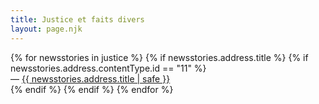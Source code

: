```yaml
---
title: Justice et faits divers
layout: page.njk
---
```


<ul style="list-style: none;margin-block-start: 0px;padding-inline-start: 0px;">
{% for newsstories in justice %}
{% if newsstories.address.title %}
{% if newsstories.address.contentType.id == "11" %}
<li>— <a href="/justice-et-faits-divers/articles/{{ newsstories.address.title | slug }}/">{{ newsstories.address.title | safe }}</a></li>
{% endif %}
{% endif %}
{% endfor %}
</ul>